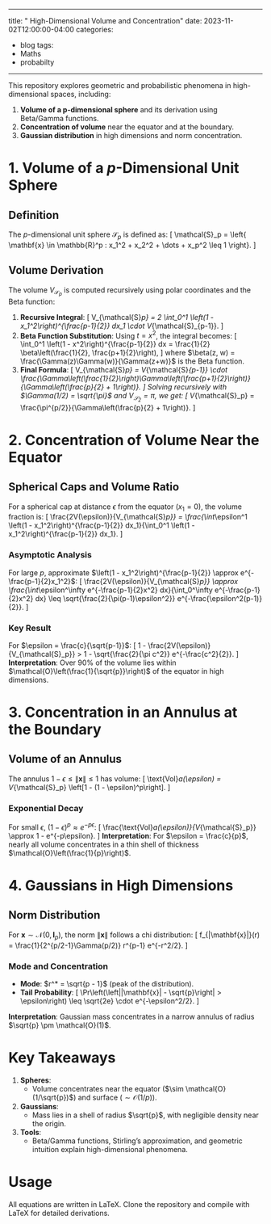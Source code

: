 

---
title: " High-Dimensional Volume and Concentration"
date: 2023-11-02T12:00:00-04:00
categories:
  - blog
tags:
  - Maths
  - probabilty


---


This repository explores geometric and probabilistic phenomena in high-dimensional spaces, including:
1. **Volume of a p-dimensional sphere** and its derivation using Beta/Gamma functions.
2. **Concentration of volume** near the equator and at the boundary.
3. **Gaussian distribution** in high dimensions and norm concentration.


# **1. Volume of a $p$-Dimensional Unit Sphere**

## **Definition**
The $p$-dimensional unit sphere $\mathcal{S}_p$ is defined as:
\[
\mathcal{S}_p = \left\{ \mathbf{x} \in \mathbb{R}^p : x_1^2 + x_2^2 + \dots + x_p^2 \leq 1 \right\}.
\]

## **Volume Derivation**
The volume $V_{\mathcal{S}_p}$ is computed recursively using polar coordinates and the Beta function:
1. **Recursive Integral**:
\[
V_{\mathcal{S}_p} = 2 \int_0^1 \left(1 - x_1^2\right)^{\frac{p-1}{2}} dx_1 \cdot V_{\mathcal{S}_{p-1}}.
\]
2. **Beta Function Substitution**:
   Using $t = x^2$, the integral becomes:
\[
\int_0^1 \left(1 - x^2\right)^{\frac{p-1}{2}} dx = \frac{1}{2} \beta\left(\frac{1}{2}, \frac{p+1}{2}\right),
\]
   where $\beta(z, w) = \frac{\Gamma(z)\Gamma(w)}{\Gamma(z+w)}$ is the Beta function.
3. **Final Formula**:
\[
V_{\mathcal{S}_p} = V_{\mathcal{S}_{p-1}} \cdot \frac{\Gamma\left(\frac{1}{2}\right)\Gamma\left(\frac{p+1}{2}\right)}{\Gamma\left(\frac{p}{2} + 1\right)}.
\]
   Solving recursively with $\Gamma(1/2) = \sqrt{\pi}$ and $V_{\mathcal{S}_2} = \pi$, we get:
\[
V_{\mathcal{S}_p} = \frac{\pi^{p/2}}{\Gamma\left(\frac{p}{2} + 1\right)}.
\]

# **2. Concentration of Volume Near the Equator**

## **Spherical Caps and Volume Ratio**
For a spherical cap at distance $\epsilon$ from the equator ($x_1 = 0$), the volume fraction is:
\[
\frac{2V(\epsilon)}{V_{\mathcal{S}_p}} = \frac{\int_\epsilon^1 \left(1 - x_1^2\right)^{\frac{p-1}{2}} dx_1}{\int_0^1 \left(1 - x_1^2\right)^{\frac{p-1}{2}} dx_1}.
\]

### **Asymptotic Analysis**
For large $p$, approximate $\left(1 - x_1^2\right)^{\frac{p-1}{2}} \approx e^{-\frac{p-1}{2}x_1^2}$:
\[
\frac{2V(\epsilon)}{V_{\mathcal{S}_p}} \approx \frac{\int_\epsilon^\infty e^{-\frac{p-1}{2}x^2} dx}{\int_0^\infty e^{-\frac{p-1}{2}x^2} dx} \leq \sqrt{\frac{2}{\pi(p-1)\epsilon^2}} e^{-\frac{\epsilon^2(p-1)}{2}}.
\]

### **Key Result**
For $\epsilon = \frac{c}{\sqrt{p-1}}$:
\[
1 - \frac{2V(\epsilon)}{V_{\mathcal{S}_p}} > 1 - \sqrt{\frac{2}{\pi c^2}} e^{-\frac{c^2}{2}}.
\]
**Interpretation**: Over 90% of the volume lies within $\mathcal{O}\left(\frac{1}{\sqrt{p}}\right)$ of the equator in high dimensions.



# **3. Concentration in an Annulus at the Boundary**

## **Volume of an Annulus**
The annulus $1 - \epsilon \leq \|\mathbf{x}\| \leq 1$ has volume:
\[
\text{Vol}_a(\epsilon) = V_{\mathcal{S}_p} \left[1 - (1 - \epsilon)^p\right].
\]

### **Exponential Decay**
For small $\epsilon$, $(1 - \epsilon)^p \approx e^{-p\epsilon}$:
\[
\frac{\text{Vol}_a(\epsilon)}{V_{\mathcal{S}_p}} \approx 1 - e^{-p\epsilon}.
\]
**Interpretation**: For $\epsilon = \frac{c}{p}$, nearly all volume concentrates in a thin shell of thickness $\mathcal{O}\left(\frac{1}{p}\right)$.



# **4. Gaussians in High Dimensions**

## **Norm Distribution**
For $\mathbf{x} \sim \mathcal{N}(0, \mathbf{I}_p)$, the norm $\|\mathbf{x}\|$ follows a chi distribution:
\[
f_{\|\mathbf{x}\|}(r) = \frac{1}{2^{p/2-1}\Gamma(p/2)} r^{p-1} e^{-r^2/2}.
\]

### **Mode and Concentration**
- **Mode**: $r^* = \sqrt{p - 1}$ (peak of the distribution).
- **Tail Probability**:
\[
\Pr\left(\left|\|\mathbf{x}\| - \sqrt{p}\right| > \epsilon\right) \leq \sqrt{2e} \cdot e^{-\epsilon^2/2}.
\]

**Interpretation**: Gaussian mass concentrates in a narrow annulus of radius $\sqrt{p} \pm \mathcal{O}(1)$.



# **Key Takeaways**
1. **Spheres**: 
   - Volume concentrates near the equator ($\sim \mathcal{O}(1/\sqrt{p})$) and surface ($\sim \mathcal{O}(1/p)$).
2. **Gaussians**:
   - Mass lies in a shell of radius $\sqrt{p}$, with negligible density near the origin.
3. **Tools**:
   - Beta/Gamma functions, Stirling’s approximation, and geometric intuition explain high-dimensional phenomena.



# **Usage**
All equations are written in LaTeX. Clone the repository and compile with LaTeX for detailed derivations.


